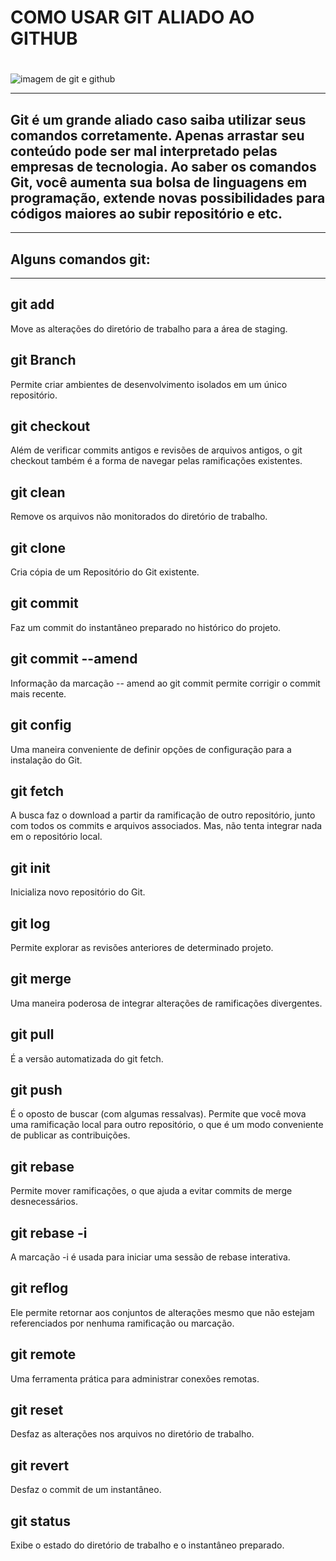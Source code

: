 # COMO USAR GIT ALIADO AO GITHUB <h1>

![imagem de git e github](https://github.com/GiselePorto/Aula-Git/assets/132604471/79de52f9-b44b-4949-933b-a9578d51fd6b) 

<hr/>

<h2> Git é um grande aliado caso saiba utilizar seus comandos corretamente. Apenas arrastar seu conteúdo pode ser mal interpretado pelas empresas de tecnologia. 
  Ao saber os comandos Git, você aumenta sua bolsa de linguagens em programação, extende novas possibilidades para códigos maiores ao subir repositório e etc. </h2>

<hr/>

## Alguns comandos git: 

<hr/>

## git add
Move as alterações do diretório de trabalho para a área de staging. 

## git Branch
Permite criar ambientes de desenvolvimento isolados em um único repositório.

## git checkout
Além de verificar commits antigos e revisões de arquivos antigos, o git checkout também é a forma de navegar pelas ramificações existentes.

## git clean
Remove os arquivos não monitorados do diretório de trabalho.

## git clone
Cria cópia de um Repositório do Git existente.

## git commit
Faz um commit do instantâneo preparado no histórico do projeto. 

## git commit --amend
Informação da marcação -- amend ao git commit permite corrigir o commit mais recente.

## git config
Uma maneira conveniente de definir opções de configuração para a instalação do Git.

## git fetch
A busca faz o download a partir da ramificação de outro repositório, junto com todos os commits e arquivos associados. Mas, não tenta integrar nada em o repositório local.

## git init
Inicializa novo repositório do Git.

## git log
Permite explorar as revisões anteriores de determinado projeto.

## git merge
Uma maneira poderosa de integrar alterações de ramificações divergentes.

## git pull
É a versão automatizada do git fetch.

## git push
É o oposto de buscar (com algumas ressalvas). Permite que você mova uma ramificação local para outro repositório, o que é um modo conveniente de publicar as contribuições. 

## git rebase
Permite mover ramificações, o que ajuda a evitar commits de merge desnecessários.

## git rebase -i
A marcação -i é usada para iniciar uma sessão de rebase interativa. 

## git reflog
Ele permite retornar aos conjuntos de alterações mesmo que não estejam referenciados por nenhuma ramificação ou marcação.

## git remote
Uma ferramenta prática para administrar conexões remotas.

## git reset
Desfaz as alterações nos arquivos no diretório de trabalho.

## git revert
Desfaz o commit de um instantâneo.

## git status
Exibe o estado do diretório de trabalho e o instantâneo preparado.
